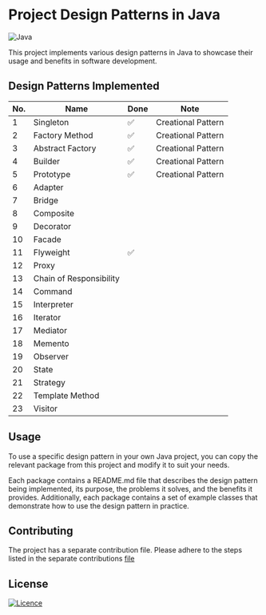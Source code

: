# Project Design Patterns in Java
![Java](https://img.shields.io/badge/java-%23ED8B00.svg?style=for-the-badge&logo=openjdk&logoColor=white)

This project implements various design patterns in Java to showcase their usage and benefits in software development.

## Design Patterns Implemented

| No. | Name                    | Done | Note               |
|-----|-------------------------|------|--------------------|
| 1   | Singleton               | ✅    | Creational Pattern |
| 2   | Factory Method          | ✅    | Creational Pattern |
| 3   | Abstract Factory        | ✅    | Creational Pattern |
| 4   | Builder                 | ✅    | Creational Pattern |
| 5   | Prototype               | ✅    | Creational Pattern |
| 6   | Adapter                 |      |                    |
| 7   | Bridge                  |      |                    |
| 8   | Composite               |      |                    |
| 9   | Decorator               |      |                    |
| 10  | Facade                  |      |                    |
| 11  | Flyweight               | ✅    |                    |
| 12  | Proxy                   |      |                    |
| 13  | Chain of Responsibility |      |                    |
| 14  | Command                 |      |                    |
| 15  | Interpreter             |      |                    |
| 16  | Iterator                |      |                    |
| 17  | Mediator                |      |                    |
| 18  | Memento                 |      |                    |
| 19  | Observer                |      |                    |
| 20  | State                   |      |                    |
| 21  | Strategy                |      |                    |
| 22  | Template Method         |      |                    |
| 23  | Visitor                 |      |                    |


## Usage
To use a specific design pattern in your own Java project, you can copy the relevant package from this project and modify it to suit your needs.

Each package contains a README.md file that describes the design pattern being implemented, its purpose, the problems it solves, and the benefits it provides. Additionally, each package contains a set of example classes that demonstrate how to use the design pattern in practice.

## Contributing
The project has a separate contribution file. Please adhere to the steps listed in the separate contributions [file](./CONTRIBUTING.md)
## License
[![Licence](https://img.shields.io/github/license/Ileriayo/markdown-badges?style=for-the-badge)](./LICENSE)